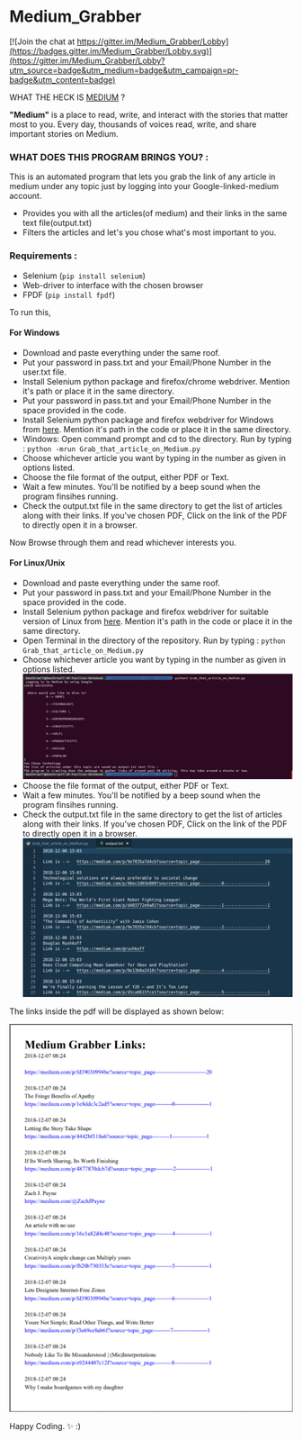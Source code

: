 # Medium_Grabber 
[![Join the chat at https://gitter.im/Medium_Grabber/Lobby](https://badges.gitter.im/Medium_Grabber/Lobby.svg)](https://gitter.im/Medium_Grabber/Lobby?utm_source=badge&utm_medium=badge&utm_campaign=pr-badge&utm_content=badge)

WHAT THE HECK IS [MEDIUM](https://medium.com/) ?


**"Medium"** is a place to read, write, and interact with the stories that matter most to you. Every day, thousands of voices read, write, and share important stories on Medium.

### WHAT DOES THIS PROGRAM BRINGS YOU? :


This is an automated program that lets you grab the link of any article in medium under any topic just by logging into your Google-linked-medium account.


* Provides you with all the articles(of medium) and their links in the same text file(output.txt)
* Filters the articles and let's you chose what's most important to you.


### Requirements :


* Selenium (``` pip install selenium ```)
* Web-driver to interface with the chosen browser
* FPDF (`pip install fpdf`)

To run this,

#### For Windows

* Download and paste everything under the same roof.
* Put your password in pass.txt and your Email/Phone Number in the user.txt file.
* Install Selenium python package and firefox/chrome webdriver. Mention it's path or place it in the same directory.
* Put your password in pass.txt and your Email/Phone Number in the space provided in the code.
* Install Selenium python package and firefox webdriver for Windows from [here](https://github.com/mozilla/geckodriver/releases). Mention it's path in the code or place it in the same directory.
* Windows: Open command prompt and cd to the directory.
  Run by typing : ``` python -mrun Grab_that_article_on_Medium.py ```
* Choose whichever article you want by typing in the number as given in options listed.
* Choose the file format of the output, either PDF or Text.
* Wait a few minutes. You'll be notified by a beep sound when the program finsihes running.
* Check the output.txt file in the same directory to get the list of articles along with their links. If you've chosen PDF, Click on the link of the PDF to directly open it in a browser.

Now Browse through them and read whichever interests you.

#### For Linux/Unix


* Download and paste everything under the same roof.
* Put your password in pass.txt and your Email/Phone Number in the space provided in the code.
* Install Selenium python package and firefox webdriver for suitable version of Linux from [here](https://github.com/mozilla/geckodriver/releases). Mention it's path in the code or place it in the same directory.
* Open Terminal in the directory of the repository.
  Run by typing : ``` python Grab_that_article_on_Medium.py ```
* Choose whichever article you want by typing in the number as given in options listed.
![Example of execution](/images/run.png)
* Choose the file format of the output, either PDF or Text.
* Wait a few minutes. You'll be notified by a beep sound when the program finsihes running.
* Check the output.txt file in the same directory to get the list of articles along with their links. If you've chosen PDF, Click on the link of the PDF to directly open it in a browser.
![Example of output](/images/output.png)

The links inside the pdf will be displayed as shown below: 

![Example of output](/images/output_pdf.PNG)


Happy Coding. :sparkles:  :)
